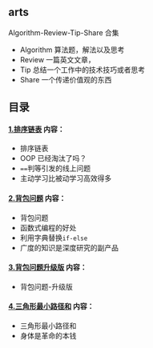 ## arts

Algorithm-Review-Tip-Share 合集

- Algorithm 算法题，解法以及思考
- Review 一篇英文文章，
- Tip 总结一个工作中的技术技巧或者思考
- Share 一个传递价值观的东西

## 目录

#### [1.排序链表](./1.排序链表) 内容：

- 排序链表
- OOP 已经淘汰了吗？
- `==`判等引发的线上问题
- 主动学习比被动学习高效得多

#### [2.背包问题](./2.背包问题) 内容：

- 背包问题
- 函数式编程的好处
- 利用字典替换`if-else`
- 广度的知识是深度研究的副产品

#### [3.背包问题升级版](./3.背包问题升级版) 内容：

- 背包问题-升级版

#### [4.三角形最小路径和](./4.三角形最小路径和) 内容：

- 三角形最小路径和
- 身体是革命的本钱